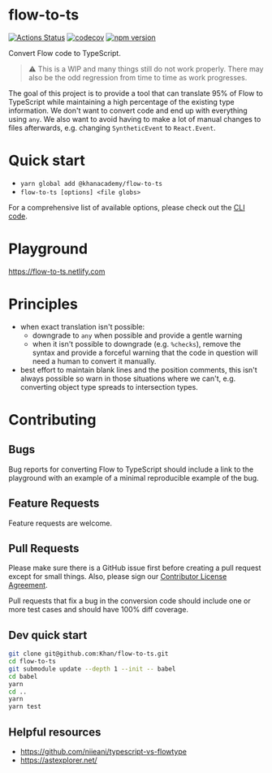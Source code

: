 # flow-to-ts

[![Actions Status](https://github.com/Khan/flow-to-ts/workflows/Node%20CI/badge.svg)](https://github.com/Khan/flow-to-ts/actions)
[![codecov](https://codecov.io/gh/Khan/flow-to-ts/branch/master/graph/badge.svg)](https://codecov.io/gh/Khan/flow-to-ts)
[![npm version](https://badge.fury.io/js/%40khanacademy%2Fflow-to-ts.svg)](https://badge.fury.io/js/%40khanacademy%2Fflow-to-ts)

Convert Flow code to TypeScript.

> :warning: This is a WIP and many things still do not work properly.  There
> may also be the odd regression from time to time as work progresses.

The goal of this project is to provide a tool that can translate 95% of Flow
to TypeScript while maintaining a high percentage of the existing type
information. We don't want to convert code and end up with everything using
`any`. We also want to avoid having to make a lot of manual changes to files
afterwards, e.g. changing `SyntheticEvent` to `React.Event`.

# Quick start

- `yarn global add @khanacademy/flow-to-ts`
- `flow-to-ts [options] <file globs>`

For a comprehensive list of available options, please check out the [CLI code](./src/cli.js).

# Playground

https://flow-to-ts.netlify.com

# Principles

- when exact translation isn't possible:
  - downgrade to `any` when possible and provide a gentle warning
  - when it isn't possible to downgrade (e.g. `%checks`), remove the syntax
    and provide a forceful warning that the code in question will need a human
    to convert it manually.
- best effort to maintain blank lines and the position comments, this isn't
  always possible so warn in those situations where we can't, e.g. converting
  object type spreads to intersection types.

# Contributing

## Bugs

Bug reports for converting Flow to TypeScript should include a link to the
playground with an example of a minimal reproducible example of the bug.

## Feature Requests

Feature requests are welcome.

## Pull Requests

Please make sure there is a GitHub issue first before creating a pull request
except for small things. Also, please sign our [Contributor License Agreement](https://docs.google.com/forms/d/e/1FAIpQLSdyXYrc8ogVoA46J9KXyIj5nKlZzNkOnQG-4A1R7X_BWGTShQ/viewform).

Pull requests that fix a bug in the conversion code should include one or more
test cases and should have 100% diff coverage.

## Dev quick start

```bash
git clone git@github.com:Khan/flow-to-ts.git
cd flow-to-ts
git submodule update --depth 1 --init -- babel
cd babel
yarn
cd ..
yarn
yarn test
```

## Helpful resources

- https://github.com/niieani/typescript-vs-flowtype
- https://astexplorer.net/
